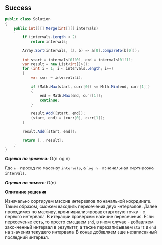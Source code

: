 ## Success

```csharp
public class Solution
{
    public int[][] Merge(int[][] intervals)
    {
        if (intervals.Length < 2)
            return intervals;
        
        Array.Sort(intervals, (a, b) => a[0].CompareTo(b[0]));
        
        int start = intervals[0][0], end = intervals[0][1];
        var result = new List<int[]>();
        for (int i = 1; i < intervals.Length; i++)
        {
            var curr = intervals[i];
            
            if (Math.Max(start, curr[0]) <= Math.Min(end, curr[1]))
            {
                end = Math.Max(end, curr[1]);
                continue;
            }

            result.Add([start, end]);
            (start, end) = (curr[0], curr[1]);
        }
        
        result.Add([start, end]);
        
        return [.. result];
    }
}
```

***Оценка по времени:*** O(n log n)

Где `n` - проход по массиву `intervals`, а `log n` - изначальная сортировка `intervals`.

***Оценка по памяти:*** O(n)

**Описание решения**

Изначально сортируем массив интервалов по начальной координате. Таким образом, сможем находить пересечения двух интервалов. Далее проходимся по массиву, проинициализировав стартовую точку - с первого интервала. В итерации проверяем наличие пересечения. Если пересечение есть, то просто смещаем `end`, в ином случае - добавляем законченный интервал в результат, а также перезаписываем `start` и `end` на значения текущего интервала. В конце добавляем еще незаписанный последний интервал.